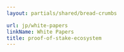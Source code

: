 ```yaml
---
layout: partials/shared/bread-crumbs

url: jp/white-papers
linkName: White Papers
title: proof-of-stake-ecosystem
---
```

